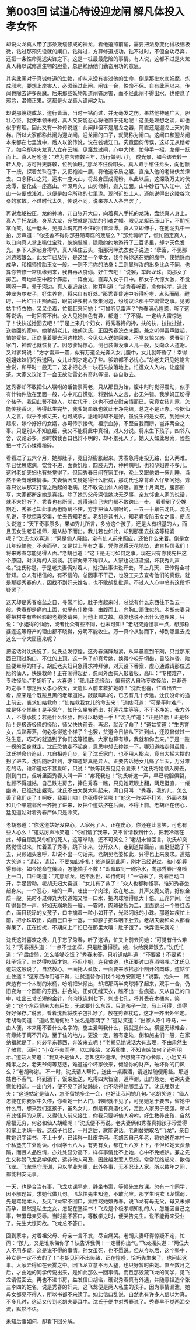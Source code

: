 # 第003回 试道心特设迎龙闸 解凡体投入孝女怀

却说火龙真人带了那条篾缆修成的神龙，着他遵照前谕，需要把法身变化得极细极微，钻过那预先设就的闸口。钻得过，方算修道成功，钻不过时，不但全功尽弃，还把一条性命冤送尖锋之下。这是一桩最最危险的事情。有人说，这都不过是火龙真人藉以试修道生物的胆量，总是勉励他们勤奋用功的意思。

其实此闸对于真诚修道的生物，却从来没有害过他的生命，倒是那批水底妖魔，炼成邪术，要想上岸害人，必须经过此闸。闸锋一合，性命不保。自有此闸以来，传闻也除去许多恶魔。后来那些妖物知道闸锋厉害，而不经此闸不得出水，也便息了邪念，潜修正果。这都是火龙真人设闸之功。

却说那篾缆成龙，道行皆满，当时一钻而过，并无毫发之伤。果然他神通广大，胆壮心坚。就使本领未成，真人又安能忍心将他置于死地呢！这虽是理想之谈，却也似乎有理。因此又有一种传说道：此闸非但不是屠龙之器，简直还是迎龙上天的阶梯。所以大家都称此闸为迎龙闸。迎龙闸的口子，就简称为闸口。这闸口和迎龙闸本来都在七里泷中，后人以讹传讹，说在钱塘江口。究竟因何传误，这却无从稽考了。如今却讲火龙真人立在云端，见篾龙过闸，心中大悦，忙伸手一招，龙便一跃而上。真人吩咐道：“难为你苦修数百年，功行做到八九　成光景，如今该去转一转人身，方可升天膺敕，位列仙班。”那龙不住价叩头。真人双手绾住龙头，向他额下一按，探着龙珠在手，又把袍袖一展，将他这笨质之躯，直推入他的老巢伏龙潭去。口念移山之咒，运来一座大山，将龙身压成泥粉。从此以后，这深及万丈的伏龙潭，便化成一座高山。年深月久，山势倾斜，迤入江面。山中砂石飞入江中，近山一带便成浅滩。这便是如今所称的七里泷。现时近处土人，还能说得出这陵谷沧桑的掌故。不过时代太久，传说不同，说来亦人人各异罢了。

再说龙躯被压，龙的神魂，兀自张开大口，向着真人手托的龙珠，盘绕真人身上。真人手托龙珠，身系大龙，宛然就是那龙的引魂之幡。眼见龙躯已压山下，不期抚掌而笑，猛一低头，见那龙魂兀自不住的回首深潭。真人立即伸手，在他泥丸中一拍，厉声道：“你还舍不得你那丑陋霉腐的篾缆么？”那龙魂听了，慌忙随定真人，以口向真人掌上噙住宝珠，蜿蜿蜒蜒，隐隐约约地游行了三百多里，却才天色发光。乡下人家起身得早。真人降住云头，指那河畔洗衣女子说道：“孽畜，不见那河边姑娘么，此女年已及笄，是这里一个孝女，我今将你送在她的腹中，使她感而成孕，和祖师投胎玉女一般。一则不污你的法身；二则显得汝的出身比众不同，也算你苦修一常机缘到来，我自再从度你。好生去吧！”说罢，举起龙珠，向那女子掷去。蓦地半空中起个霹雳，一阵金光，直奔入女子口中。那女子大惊大骇，不觉啊呀一声，晕于河边。真人走近身边，附耳叫道：“胡秀春听着，念你纯孝，送此神龙为尔女子，好生养育，将来自有好处。”那秀春昏迷中听得吩咐，点头而醒。醒时，一片红日正照面前，眼前许多村人聚集河边，纷纷议论那平空鸣雷之事。见秀姑手持衣物，呆呆坐着，忙都赶来问她：“可曾听见雷声？”秀春满心惶惑，听了这等说话，一时回答不出。众人见她神色有异，都道：“了不得。一定给大雷惊迷了！快快送她回去吧！”于是上来几个妇女，将秀春搀的搀，扶的扶，拉拉扯扯，送她回的家中。她爹胡老儿，娘胡沈氏，正因秀春浣衣未回，兼之听得雷声陡起，怕她受惊，正商量着要去河边找她。今见众人送她回来，不觉又惊又惑。秀春到了家门，神智也就恢复了。因恐爹妈惊心，倒也装做没事人儿一般，反向众人道谢。又对爹妈说：“方才雷声一震，似有万道金光奔入女儿腹中，女儿就吓昏了！幸得姐姐妹妹们将我送回，女儿此刻才定心了些。爹娘都不必忧心。”胡老夫妇见她能言会说，和平时一般无二，这才把心头一块石头放落地上。忙邀众人入内，让座请茶。大家又议论了一会无故动雷必有奇兆等语，各自散去。

这秀春却不敢把仙人嘱咐的话告禀两老，只从那日为始，腹中时时觉得震动，似乎有什物件放在里面一般，心中兀自慌张，料到仙人之言，必无舛错。我爹妈正盼得个孩子，我因此誓不嫁人，以女代子，这也不过安慰亲情而已。究竟女孩儿家，怎能传接香火，等得此生完毕，我爹妈血脉也就此干净完结，总之不是正办。今据仙人之言，似乎不嫁丈夫，也可成孕，恁地时却不是好，虽说生的是女孩，到她长大起来，嫁个好好的女婿，亦可传宗接代，祖宗血脉，不至自我而断，岂非两全之事。只是别人不知底细，我又不能将此中真相，对人分说。将来生下孩子，四邻八舍，议论必多，那时教我百口也辩不明的，却不羞死人了。她天天如此思索，险些把一寸芳心揉得粉碎。

看看过了五六个月，她那肚子，竟日渐膨胀起来。秀春急得走投无路，出入两难。早已忧思成病，饮食不进，面黄饥瘦，四肢无力，种种病相，也和孕妇差不多儿。这时老胡夫妇也有些觉得了。但因秀春日间在家工作，晚上又跟他娘一床儿睡，当然不会有暧昧情事。夫妻俩因又疑她得什么胀病，那沈氏也常背着人仔细问她。秀春只说从那天打雷之后起的毛病，还不敢说出仙人的话。直至十月满足，腹部彭亨，大家都断定她是喜兆。除了她的父母深信她决无歹事，亲友邻舍人家的说话，就不大好听了。秀春也有所闻，羞得连自己大门都不敢跨出一步。
看看到了分娩期近，秀春也知此事再也隐瞒不住，方才把仙人嘱咐的，一五一十禀告沈氏。沈氏见说，不觉惊喜交集，忙去告知老胡。老胡是读书人，知老君投胎玉女之事，便点头说道：“天下奇事原多，果如秀儿所言，多分这个孩子，还是大有根基的人，而且玉女生老君祖师，是从胁下而出。我儿若也如此，却到那里去找这等稳婆呢？”沈氏也欢喜道：“果是仙人降胎，定有仙人前来照应，还怕什么来着。倒是女儿年轻怕羞，不夫而孕，又是世上罕有之事，凭你说得天花地坠，谁肯相信我们！将来秀春怎能见得人面。”老胡也道：“这正是无可如何之事。现在只有你我先把这个原因，对认得的人谈谈。我家向来不得罪人。人家也没证没据，坏我秀儿声名。”沈氏称是。于是老夫妻俩对着人，就把此事讲说开去。不上几天，已传得全村皆知。众人有相信的，有不信的。总因事不干己，也没工夫去查考他们的真假。就是那疑秀春的人，因找不到奸夫姓名，也不敢胡乱批评。不过人人心中总有这段怀疑罢了。

这天却是秀春临盆之日，寻常产妇，肚子疼起来时，总觉有什么东西往下坠去一般。秀春却是痛向上面，似乎有什物件，由腹而上，向胸口顶住似的。老胡夫妻只得把村中有些经验的老稳婆请来，问他上顶之故。稳婆也说不出什么道理来，只说：“小姐得的仙胎，或者比众有些不同，也未可知！”老胡究竟懂事一点，想那稳婆连这等奇产的理由都不晓得，分明不能收生。万一真个从胁而下，却到哪里去找这么一个大窟窿来呢？

把这话对沈氏说了，沈氏益发惊惶。这秀春痛阵越紧，从早晨直到午刻，只觉那东西已顶过胸口，不住的上顶。这一阵子却真亏她，换得个咬牙切齿，目眩神昏，险些要晕厥的样子。胡氏老夫妇只急得求神拜佛，对天设下香案，虔心通诚请那位送胎的仙人，快快救命！正在闹得起劲，忽闻外面有人敲着板，高叫：“专接难产，专收怪胎。”老胡听了，大喜道：“我儿正患怪胎，偏有这人自称专收怪胎，岂非奇巧之事！想是我女孝心格天，天遣仙人前来救护她的！”沈氏也喜，忙着出去一看，原来是个既跛且黑的老年道姑，敲敲叫叫的，已去有几十步远。沈氏没命的追上前去，哀求仙姑救命：“仙姑救我女儿的命去来！”道姑问道：“可是平时难产，或是怀个怪胎！是平常产，如什么坐臀而出，托莲花生等等，不干不净的，我方外人，不愿承揽；若是什么怪胎，倒可以助她一手！”沈氏忙道：“正是怪胎！正是怪胎！是极奇极怪的怪胎，师父快快前去，再迟，就没了命了！”道姑笑道：“生男育女，瓜熟蒂落，何必急得这个样子？也罢，贫道今日恰从下江到此，还没曾做过一注生意，巧巧的就遇到了你们这等怪胎。大家也算有缘，我就和你去来。”于是一跛一拐的回身就走。沈氏恐他走不起身，意思中想去搀她一下，哪知道姑走得虽慢，沈氏拼命价追赶，兀自相差几步，到了沈氏家门，也不用人指点，竟自大摇大摆的拐了进去。沈氏随后赶到，才知道姑真是异人。正要告诉她女儿痛了半天，万分难忍的话。谁和道姑不甚爱听，只说：“快等我去见见令爱来！”沈氏将她领入房去，刚到门口，但听里面秀春大叫一声：“疼死我也！”沈氏听这一声，早已魂胆俱裂，也顾不得道姑，自己跌进房去，捧住秀春一瞧，只见她双眼上翻，两足挺直，一缕幽魂，已经透出躯壳。沈氏不由大哭大叫起来，满口只叫：“秀春，我的儿，怎么丢了我们走了！啊呀，我那儿哟！你死得好苦哪！”他这一阵哭不打紧，外面老胡和几个亲戚邻舍一齐拥了进来，反把个道姑挤在后面，不得上前。老胡正在伤心，猛见道姑对着秀春尸体只是冷笑。

老胡怒道：“你这道姑好没良心，人家死了人，正在伤心，你还在此喜笑，可也有些人心么！”道姑厉声冷笑道：“你们请了我来，又不曾请教到什么，把我冷落在此，却自顾乱哭你们的死人，这等举动，还不可笑么？”老胡未曾回言，沈氏却突然觉悟过来，忙着丢了秀春，跳下床来，分开众人，走到道姑面前，直挺挺跪了下去，只顾磕头哀呼，却说不出一句话来。老胡见老婆如此，只得也上来哀求。道姑大笑道：“请起，请起，不要如此多礼！贫道既到此间，刚才已经说过，和小姐算得有缘。如今她命在俄顷，怎能袖手不救！”即命取到一碗净水，向那秀春尸身喷上一口，口中喝道：“兀那顽龙，还不出世，却待何时！”一语未了，秀春目动口开，手足皆动。老胡夫妇大喜道：“女儿有了救了！”众人也都称怪事。谁知秀春坐起身来，一个恶心，哇的一声，吐出一个肉球，跌在地上，其声又脆又清，好似金质一般。先时不过弹丸大校道姑又喷一口水，把肉球喷得胀大十倍。正诧异间，但听得轰然一声，好如天崩地裂一般。一霎时，肉球破裂为二，里面跳出一个唇红齿白，面目珑玲的女孩子，口中擒着一粒小如芥子，光彩闪烁的小珠。那道姑疾忙上前，把小珠取出，向自己口中一塞，一仰脖子把珠咽下肚去。老胡夫妻和众人都看得呆了。正在纷扰，不期床上产妇已在那里大嚷：肚子饿了，快弄饭来我吃！

沈氏这时喜欢之极，几乎忘了秀春，听了这话，忙又上前去问她：“可觉有什么难过？”秀春摇头道：“一点不觉怎样，只是肚饿得慌。娘，快给我弄饭去。”沈氏忙道：“产后虚弱，怎么能够吃饭？”秀春未答。只听道姑叫道：“不要紧！不要紧！肚子饿了，自然得吃饭才饱。不但小姐，连我贫道，也正要讨口喜酒喝哩。”沈氏见道姑这般说了，自然放心。一面托人煮饭，一面要来收拾那个剖开的肉球。道姑忙止住道：“这东西你们碰不得，让贫道替你们找个地方安置吧！”说罢，抬头一　瞧床边有一个木制的米桶，吩咐把米倾出，却把那两半肉球捧了起来，双手一合，仍旧变为一个圆形的东西。拼合处，正如无缝天衣，瞧不出一些痕迹。又从自己的口中，吐出三寸长短的金针，向肉球连刺七下，刺成七孔，将其丢在木桶内，笑道：“这个东西将来大有用处，无论要什么东西，只消孩子一取，马上可得，须得好好保存。”说罢，看着沈氏将孩子包扎好了，放在秀春枕边，这才一齐出外坐定。老胡动问道：“道姑宝庵何处？法名是哪两字？”道姑笑道：“出家人呼牛呼马，一由人便，本来用不着什么名字的，施主爱叫我什么，我就是什么。横竖无缘难会，有缘终于离不开的。至于住的地方，更没一定，若有定处，倒和施主们一般，在家纳福就是了，何必早东暮西，奔波来去呢！”老胡见她说话大有玄理，不由肃然生了敬意，因问：“小女不夫而孕，以口降胎，又系卵生，不知吉凶如何？还祈明示。”道姑大笑道：“我又不是仙人，怎知这些道理。但想施主存心长厚，小姐又系纯孝之女，老天爷何等慈悲，难道送个坏家伙来，倾陷你的财产，破坏你的门风么？”老胡称谢。
不一时，沈氏请人帮忙，送出一桌素酒，请道姑随便用些。那道姑也不客气，杯到酒干，饭来肚送，吃得四大皆空，道声谢，出门急走。老胡夫妻慌忙相送。一出门外，便不见了道姑踪迹，也不晓得她哪里去了。沈氏埋怨丈夫：“这道姑定是仙人，怎不留她多坐一会，也好让我问她几句。”老胡笑道：“仙人怎能在你我家中久停，你看她一出大门，转眼就不见了，可见她急于要去，留她中什么用。想来我们这孩子，虽系女儿，倒是有真造化的，定比人家男子还强。所以有此怪异的来历。又得仙人前来接生，你我只要听仙人吩咐，好生教养此孩，自然后福无穷，何必和仙人胡缠呢！”沈氏便不再说。老夫妻俩和秀春真把孩子珍爱得和掌上明珠一般。这孩子也怪，一月之后，就能说话。老胡替她取名“飞龙”，亲自教她识字读书，不上十岁，已读得一肚皮学问。老胡因自己年老，将她送在本村一个私塾先生处附读。小同学七八人，有男有女，都在七八岁上下，不但和她天资悬隔，而且人品性情，亦处处显分高下，样样事情比不上她，心中不免嫉妒。兼之先生又称赞飞龙品学俱优，远非他人可及，因此越发惹人忌恨，常常联络起来，欺侮飞龙。飞龙坚守母训，只以学业为重，此外各事，无不忍让人家。所以数年之间，都能相安无事。

一天，也是合当有事，飞龙功课早完，静坐书案，等候先生放课。忽有一个同学，因不解题旨，求她代做几句。飞龙怕先生知道，不敢允应。那学生明欺飞龙懦弱，先是骂她本人，及见飞龙牢不回口，索性骂她娘秀春，说飞龙有母无父，母又未嫁而孕，显然是私生之女，怎配在塾读书！飞龙是个极孝顺知礼的人，怎能因自己之事，带累母亲受辱。当时虽不答口，等散学之时，便哭告先生。说不能再来受业了。先生大惊问故。飞龙总不答口。

回到家中，对着祖父母、母亲一言不发，尽自痛哭。老胡夫妻吓得惊疑不定，忙问：“孩儿，又是谁欺侮你了？快告诉我俩！一定替你出气。”飞龙摇头道：“两位大人不用多疑，这是说不得的事情。孙女虽死，也不愿说。但从今以后，这个塾中，孙女是一定不去的了！”老胡见问不出头绪，正在惶惑，恰巧先生来了，也问起这事。大家弄得如在云雾之中。因飞龙立意不再入塾，也只好暂时由她。直至数月之后，才由她的同学传说出来，是如此那么一回事情。而且那毁蔑飞龙的同学，见飞龙请假回去，再也不进书房，益发信口胡谄，硬说秀春真有外遇，并随意捏造个张三李四的姓名，说是秀春的奸夫，这飞龙便是两人私生的孩子。因为事情漏泄，她母女都见不得人，所以书都不来读了。如此信口乱说，自然也有许多人信以为真。不多几时，这话又传到老胡夫妻耳中。沈氏于便中对秀春说了。秀春早不觉两泪交流，默然不语。

未知后事如何，却看下回分解。
